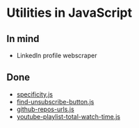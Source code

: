# Utilities in JavaScript

## In mind

- LinkedIn profile webscraper

## Done

- [specificity.js](./specificity.js)
- [find-unsubscribe-button.js](./find-unsubscribe-button.js)
- [github-repos-urls.js](./github-repos-urls.js)
- [youtube-playlist-total-watch-time.js](./youtube-playlist-total-watch-time.js)
